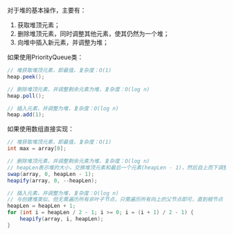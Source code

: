 
对于堆的基本操作，主要有：
1. 获取堆顶元素；
2. 删除堆顶元素，同时调整其他元素，使其仍然为一个堆；
3. 向堆中插入新元素，并调整为堆；

如果使用PriorityQueue类：

```java
// 堆获取堆顶元素，即最值，复杂度：O(1)
heap.peek();

// 删除堆顶元素，并调整剩余元素为堆，复杂度：O(log n)
heap.poll();

// 插入元素，并调整为堆，复杂度：O(log n)
heap.add(1);
```

如果使用数组直接实现：

```java
// 堆获取堆顶元素，即最值，复杂度：O(1)
int max = array[0];

// 删除堆顶元素，并调整剩余元素为堆，复杂度：O(log n)
// heapLen表示堆的大小，交换堆顶元素和最后一个元素(heapLen - 1)，然后自上而下调整剩余元素为堆，更新堆的大小为--heapLen
swap(array, 0, heapLen - 1);
heapify(array, 0, --heapLen);

// 插入元素，并调整为堆，复杂度：O(log n)
// 与创建堆类似，但无需遍历所有非叶子节点，只需遍历所有向上的父节点即可，直到根节点
heapLen = heapLen + 1;
for (int i = heapLen / 2 - 1; i >= 0; i = (i + 1) / 2 - 1) {
    heapify(array, i, heapLen);
}
```
